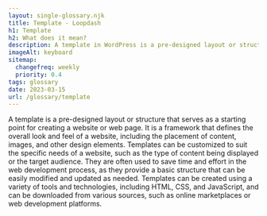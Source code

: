 ```yaml
--- 
layout: single-glossary.njk
title: Template - Loopdash
h1: Template
h2: What does it mean?
description: A template in WordPress is a pre-designed layout or structure that can be used to create consistent pages or posts on a website.
imageAlt: keyboard
sitemap:
  changefreq: weekly
  priority: 0.4
tags: glossary
date: 2023-03-15
url: /glossary/template
---
```


A template is a pre-designed layout or structure that serves as a starting point for creating a website or web page. It is a framework that defines the overall look and feel of a website, including the placement of content, images, and other design elements. Templates can be customized to suit the specific needs of a website, such as the type of content being displayed or the target audience. They are often used to save time and effort in the web development process, as they provide a basic structure that can be easily modified and updated as needed. Templates can be created using a variety of tools and technologies, including HTML, CSS, and JavaScript, and can be downloaded from various sources, such as online marketplaces or web development platforms.
